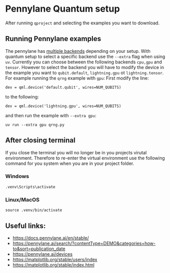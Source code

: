# Pennylane Quantum setup
After running `qproject` and selecting the examples you want to download.

## Running Pennylane examples
The pennylane has [multiple backends](https://pennylane.ai/devices) depending on your setup. With quantum setup to select a specific backend use the `--extra` flag when using `uv`. Currently you can choose between the following backends `cpu,gpu` and `tensor`. However to select the backend you will have to modify the device in the example you want to `qubit.default`, `lightning.gpu` ot `lightning.tensor`. For example running the `qrng` example with `gpu`:
First modify the line:
```
dev = qml.device('default.qubit', wires=NUM_QUBITS) 
```
to the following:
```
dev = qml.device('lightning.gpu', wires=NUM_QUBITS) 
```
and then run the example with `--extra gpu`:
```
uv run --extra gpu qrng.py  
```

## After closing terminal
If you close the terminal you will no longer be in you projects virutal environment. Therefore to re-enter the virtual environment use the following command for you system when you are in your project folder. 

### Windows
```
.venv\Scripts\activate
```
### Linux/MacOS
```
source .venv/bin/activate
```

## Useful links:
- https://docs.pennylane.ai/en/stable/
- https://pennylane.ai/search/?contentType=DEMO&categories=how-to&sort=publication_date
- https://pennylane.ai/devices
- https://matplotlib.org/stable/users/index
- https://matplotlib.org/stable/index.html